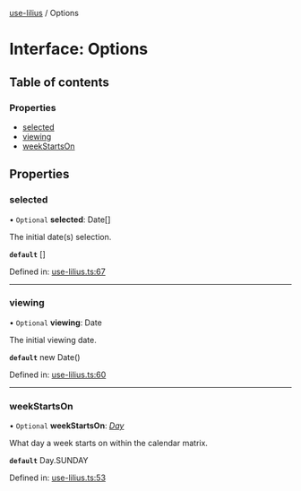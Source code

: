 [use-lilius](../README.md) / Options

# Interface: Options

## Table of contents

### Properties

- [selected](options.md#selected)
- [viewing](options.md#viewing)
- [weekStartsOn](options.md#weekstartson)

## Properties

### selected

• `Optional` **selected**: Date[]

The initial date(s) selection.

**`default`** []

Defined in: [use-lilius.ts:67](https://github.com/dannytatom/use-lilius/blob/8e16338/src/use-lilius.ts#L67)

___

### viewing

• `Optional` **viewing**: Date

The initial viewing date.

**`default`** new Date()

Defined in: [use-lilius.ts:60](https://github.com/dannytatom/use-lilius/blob/8e16338/src/use-lilius.ts#L60)

___

### weekStartsOn

• `Optional` **weekStartsOn**: [*Day*](../enums/day.md)

What day a week starts on within the calendar matrix.

**`default`** Day.SUNDAY

Defined in: [use-lilius.ts:53](https://github.com/dannytatom/use-lilius/blob/8e16338/src/use-lilius.ts#L53)
